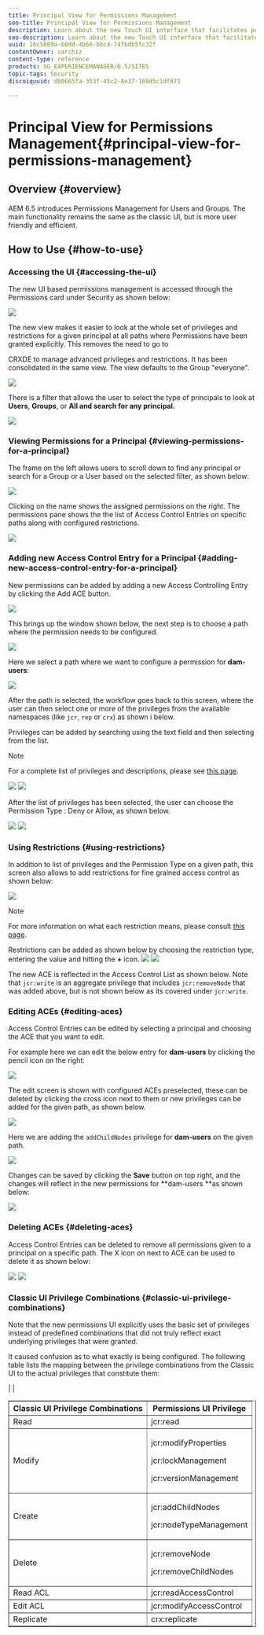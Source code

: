 ```yaml
---
title: Principal View for Permissions Management
seo-title: Principal View for Permissions Management
description: Learn about the new Touch UI interface that facilitates permissions management.
seo-description: Learn about the new Touch UI interface that facilitates permissions management.
uuid: 16c5889a-60dd-4b66-bbc4-74fbdb5fc32f
contentOwner: sarchiz
content-type: reference
products: SG_EXPERIENCEMANAGER/6.5/SITES
topic-tags: Security
discoiquuid: db8665fa-353f-45c2-8e37-169d5c1df873

---
```


# Principal View for Permissions Management{#principal-view-for-permissions-management}

## Overview {#overview}

AEM 6.5 introduces Permissions Management for Users and Groups. The main functionality remains the same as the classic UI, but is more user friendly and efficient.

## How to Use {#how-to-use}

### Accessing the UI {#accessing-the-ui}

The new UI based permissions management is accessed through the Permissions card under Security as shown below:

![](assets/screen_shot_2019-03-17at63333pm.png)

The new view makes it easier to look at the whole set of privileges and restrictions for a given principal at all paths where Permissions have been granted explicitly. This removes the need to go to

CRXDE to manage advanced privileges and restrictions. It has been consolidated in the same view. The view defaults to the Group "everyone".

![](assets/unu-1.png)

There is a filter that allows the user to select the type of principals to look at **Users**, **Groups**, or **All **and search for any principal**.**

![](assets/image2019-3-20_23-52-51.png)

### Viewing Permissions for a Principal {#viewing-permissions-for-a-principal}

The frame on the left allows users to scroll down to find any principal or search for a Group or a User based on the selected filter, as shown below:

![](assets/doi-1.png)

Clicking on the name shows the assigned permissions on the right. The permissions pane shows the the list of Access Control Entries on specific paths along with configured restrictions.

![](assets/trei-1.png)

### Adding new Access Control Entry for a Principal {#adding-new-access-control-entry-for-a-principal}

New permissions can be added by adding a new Access Controlling Entry by clicking the Add ACE button.

![](assets/patru.png)

This brings up the window shown below, the next step is to choose a path where the permission needs to be configured.

![](assets/cinci-1.png)

Here we select a path where we want to configure a permission for **dam-users**:

![](assets/sase-1.png)

After the path is selected, the workflow goes back to this screen, where the user can then select one or more of the privileges from the available namespaces (like `jcr`, `rep` or `crx`) as shown i below.

Privileges can be added by searching using the text field and then selecting from the list.

>[!NOTE]
>
>For a complete list of privileges and descriptions, please see [this page](../../../sites/administering/using/user-group-ac-admin.md#access-right-management).

![](assets/image2019-3-21_0-5-47.png) ![](assets/image2019-3-21_0-6-53.png)

After the list of privileges has been selected, the user can choose the Permission Type : Deny or Allow, as shown below.

![](assets/screen_shot_2019-03-17at63938pm.png) ![](assets/screen_shot_2019-03-17at63947pm.png)

### Using Restrictions {#using-restrictions}

In addition to list of privileges and the Permission Type on a given path, this screen also allows to add restrictions for fine grained access control as shown below:

![](assets/image2019-3-21_1-4-14.png)

>[!NOTE]
>
>For more information on what each restriction means, please consult [this page](../../../sites/administering/using/user-group-ac-admin.md#restrictions).

Restrictions can be added as shown below by choosing the restriction type, entering the value and hitting the **+** icon. ![](assets/sapte-1.png) ![](assets/opt-1.png)

The new ACE is reflected in the Access Control List as shown below. Note that `jcr:write` is an aggregate privilege that includes `jcr:removeNode` that was added above, but is not shown below as its covered under `jcr:write`.

### Editing ACEs {#editing-aces}

Access Control Entries can be edited by selecting a principal and choosing the ACE that you want to edit.

For example here we can edit the below entry for **dam-users** by clicking the pencil icon on the right:

![](assets/image2019-3-21_0-35-39.png)

The edit screen is shown with configured ACEs preselected, these can be deleted by clicking the cross icon next to them or new privileges can be added for the given path, as shown below.

![](assets/noua-1.png)

Here we are adding the `addChildNodes` privilege for **dam-users** on the given path.

![](assets/image2019-3-21_0-45-35.png)

Changes can be saved by clicking the **Save** button on top right, and the changes will reflect in the new permissions for **dam-users **as shown below:

![](assets/zece-1.png)

### Deleting ACEs {#deleting-aces}

Access Control Entries can be deleted to remove all permissions given to a principal on a specific path. The X icon on next to ACE can be used to delete it as shown below:

![](assets/image2019-3-21_0-53-19.png) ![](assets/unspe.png)

### Classic UI Privilege Combinations {#classic-ui-privilege-combinations}

Note that the new permissions UI explicitly uses the basic set of privileges instead of predefined combinations that did not truly reflect exact underlying privileges that were granted.

It caused confusion as to what exactly is being configured. The following table lists the mapping between the privilege combinations from the Classic UI to the actual privileges that constitute them:

| 
|

<table border="1" cellpadding="1" cellspacing="0" width="100%"> 
 <tbody>
  <tr>
   <th>Classic UI Privilege Combinations</th> 
   <th>Permissions UI Privilege</th> 
  </tr>
  <tr>
   <td>Read</td> 
   <td><span class="code">jcr:read</span></td> 
  </tr>
  <tr>
   <td>Modify</td> 
   <td><p><span class="code">jcr:modifyProperties</span></p> <p><span class="code">jcr:lockManagement</span></p> <p><span class="code">jcr:versionManagement</span></p> </td> 
  </tr>
  <tr>
   <td>Create</td> 
   <td><p><span class="code">jcr:addChildNodes</span></p> <p><span class="code">jcr:nodeTypeManagement</span></p> </td> 
  </tr>
  <tr>
   <td>Delete</td> 
   <td><p><span class="code">jcr:removeNode</span></p> <p><span class="code">jcr:removeChildNodes</span></p> </td> 
  </tr>
  <tr>
   <td>Read ACL</td> 
   <td><span class="code">jcr:readAccessControl</span></td> 
  </tr>
  <tr>
   <td>Edit ACL</td> 
   <td><span class="code">jcr:modifyAccessControl</span></td> 
  </tr>
  <tr>
   <td>Replicate</td> 
   <td><span class="code">crx:replicate</span></td> 
  </tr>
 </tbody>
</table>

